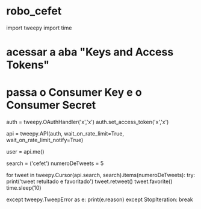 # robo_cefet
import tweepy
import time 

# acessar a aba "Keys and Access Tokens"
# passa o Consumer Key e o Consumer Secret
auth = tweepy.OAuthHandler('x','x')
auth.set_access_token('x','x')


api = tweepy.API(auth, wait_on_rate_limit=True, wait_on_rate_limit_notify=True)

user = api.me()

search = ('cefet')
numeroDeTweets = 5

  for tweet in tweepy.Cursor(api.search, search).items(numeroDeTweets):
    try:
      print('tweet retuitado e favoritado')
      tweet.retweet()
      tweet.favorite()
      time.sleep(10)

  except tweepy.TweepError as e:
    print(e.reason) 
  except StopIteration:
    break
